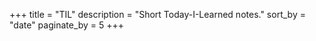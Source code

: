 +++
title = "TIL"
description = "Short Today-I-Learned notes."
sort_by = "date"
paginate_by = 5
+++
